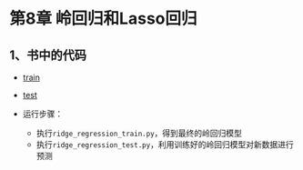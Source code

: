 # 第8章 岭回归和Lasso回归

## 1、书中的代码

- [train](https://github.com/zhaozhiyong19890102/Python-Machine-Learning-Algorithm-3.x/blob/master/Chapter_08%20Ridge%20Regression/code/ridge_regression_train.py "train")

- [test](https://github.com/zhaozhiyong19890102/Python-Machine-Learning-Algorithm-3.x/blob/master/Chapter_08%20Ridge%20Regression/code/ridge_regression_test.py "test")

- 运行步骤：
	- 执行`ridge_regression_train.py`，得到最终的岭回归模型
	- 执行`ridge_regression_test.py`，利用训练好的岭回归模型对新数据进行预测